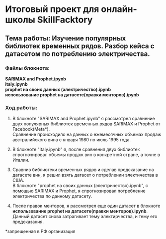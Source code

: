 # Итоговый проект для онлайн-школы SkillFacktory

## Тема работы: Изучение популярных библиотек временных рядов. Разбор кейса с датасетом по потреблению электричества.

### Файлы блокнота:      
**SARIMAX and Prophet.ipynb**    
**italy.ipynb**   
**prophet на своих данных (электричество).ipynb**     
**использование prophet на датасете(правки менторов).ipynb**


### Ход работы:    
1) В блокноте "SARIMAX and Prophet.ipynb" я рассмотрел сравнение двух популярных библиотек временных рядов SARIMAX  и Prophet от Facebook(Meta*).    
Сравнение происходило на данных о ежемесячных объемах продаж австралийского вина с января 1980 по июль 1995 года.


2) В блокноте "italy.ipynb" я, после сравнения двух библиотек спрогнозировал объемы продаж вин в конкретной стране, а точне в Италии.


3) Сравнив библиотеки временных рядов и сделав предсказание на датасете вин, я решил взять датасет о потреблении электичества в США.       
В блокноте "prophet на своих данных (электричество).ipynb", с помощью SARIMAX и Prophet, я спрогнозировал потребление электричества по данному датасету.

4) После правок менторов, я рассмотрел еще один датасет в блокноте **использование prophet на датасете(правки менторов).ipynb**.    
Данный датасет снова затрагивает тему электирчества, и тему его предсказания.

*запрещенная в РФ организация
